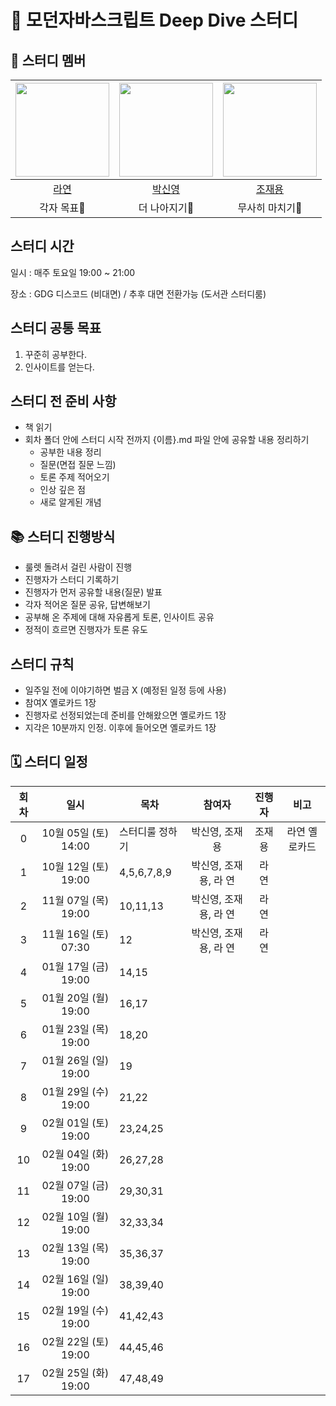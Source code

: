 # 💙 모던자바스크립트 Deep Dive 스터디

## 🐥 스터디 멤버

| <img src="https://avatars.githubusercontent.com/u/86452280?v=4" width="150" height="150"/> |                                      <img src="https://avatars.githubusercontent.com/u/92427132?v=4" width="150" height="150"/> |                                      <img src="https://avatars.githubusercontent.com/u/66457807?v=4" width="150" height="150"/> |
|:------------------:|:---------------------------:|:---------------------------:|
|[라연](https://github.com/Youn-Rha)|[박신영](https://github.com/parknew0)|[조재용](https://github.com/WithJo)|
|각자 목표🤔|더 나아지기🧐|무사히 마치기🤯|


## 스터디 시간

일시 : 매주 토요일 19:00 ~ 21:00

장소 : GDG 디스코드 (비대면) / 추후 대면 전환가능 (도서관 스터디룸)

## 스터디 공통 목표

1. 꾸준히 공부한다.
2. 인사이트를 얻는다.

## 스터디 전 준비 사항

- 책 읽기
- 회차 폴더 안에 스터디 시작 전까지 {이름}.md 파일 안에 공유할 내용 정리하기
  - 공부한 내용 정리
  - 질문(면접 질문 느낌)
  - 토론 주제 적어오기
  - 인상 깊은 점
  - 새로 알게된 개념

## 📚 스터디 진행방식

- 룰렛 돌려서 걸린 사람이 진행
- 진행자가 스터디 기록하기
- 진행자가 먼저 공유할 내용(질문) 발표
- 각자 적어온 질문 공유, 답변해보기
- 공부해 온 주제에 대해 자유롭게 토론, 인사이트 공유
- 정적이 흐르면 진행자가 토론 유도

## 스터디 규칙

- 일주일 전에 이야기하면 벌금 X (예정된 일정 등에 사용)
- 참여X 옐로카드 1장
- 진행자로 선정되었는데 준비를 안해왔으면 옐로카드 1장
- 지각은 10분까지 인정. 이후에 들어오면 옐로카드 1장

## 🗓 스터디 일정

| 회차  | 일시                 | 목차                 | 참여자                | 진행자            | 비고                    |
|:----:|:-------------------:|--------------------|:-------------------:|:---------------:|:-----------------------:|
| 0    | 10월 05일 (토) 14:00 | 스터디룰 정하기          | 박신영, 조재용         | 조재용            | 라연 옐로카드             |
| 1    | 10월 12일 (토) 19:00 | 4,5,6,7,8,9          | 박신영, 조재용, 라 연   | 라  연           |                        |
| 2    | 11월 07일 (목) 19:00 | 10,11,13             | 박신영, 조재용, 라 연   |  라  연          |                         |
| 3    | 11월 16일 (토) 07:30 | 12                   | 박신영, 조재용, 라 연   |   라 연          |                         |
| 4    | 01월 17일 (금) 19:00 | 14,15                |                     |                 |                         |
| 5    | 01월 20일 (월) 19:00 | 16,17                |                     |                 |                         |
| 6    | 01월 23일 (목) 19:00 | 18,20                |                     |                 |                         |
| 7    | 01월 26일 (일) 19:00 | 19                   |                     |                 |                         |
| 8    | 01월 29일 (수) 19:00 | 21,22                |                     |                 |                         |
| 9    | 02월 01일 (토) 19:00 | 23,24,25             |                     |                 |                         |
| 10   | 02월 04일 (화) 19:00 | 26,27,28             |                     |                 |                         |
| 11   | 02월 07일 (금) 19:00 | 29,30,31             |                     |                 |                         |
| 12   | 02월 10일 (월) 19:00 | 32,33,34             |                     |                 |                         |
| 13   | 02월 13일 (목) 19:00 | 35,36,37             |                     |                 |                         |
| 14   | 02월 16일 (일) 19:00 | 38,39,40             |                     |                 |                         |
| 15   | 02월 19일 (수) 19:00 | 41,42,43             |                     |                 |                         |
| 16   | 02월 22일 (토) 19:00 | 44,45,46             |                     |                 |                         |
| 17   | 02월 25일 (화) 19:00 | 47,48,49             |                     |                 |                         |



